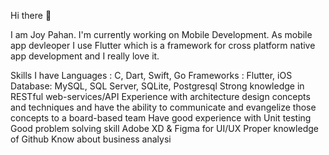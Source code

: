 Hi there 👋

I am Joy Pahan. I'm currently working on Mobile Development. As mobile app devleoper I use Flutter which is a framework for cross platform native app development and I really love it.

Skills I have
Languages : C, Dart, Swift, Go
Frameworks : Flutter, iOS
Database: MySQL, SQL Server, SQLite, Postgresql
Strong knowledge in RESTful web-services/API
Experience with architecture design concepts and techniques and have the ability to communicate and evangelize those concepts to a board-based team
Have good experience with Unit testing
Good problem solving skill
Adobe XD & Figma for UI/UX
Proper knowledge of Github
Know about business analysi
